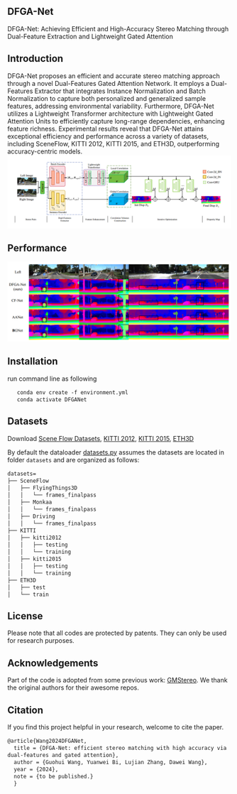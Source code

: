 ## DFGA-Net
DFGA-Net: Achieving Efficient and High-Accuracy Stereo Matching through Dual-Feature Extraction and Lightweight Gated Attention

## Introduction

DFGA-Net proposes an efficient and accurate stereo matching approach through a novel Dual-Features Gated Attention Network. It employs a Dual-Features Extractor that integrates Instance Normalization and Batch Normalization to capture both personalized and generalized sample features, addressing environmental variability. Furthermore, DFGA-Net utilizes a Lightweight Transformer architecture with Lightweight Gated Attention Units to efficiently capture long-range dependencies, enhancing feature richness. Experimental results reveal that DFGA-Net attains exceptional efficiency and performance across a variety of datasets, including SceneFlow, KITTI 2012, KITTI 2015, and ETH3D, outperforming accuracy-centric models.
![main](./figs/framework.png)

## Performance
![kitti2015](./figs/kitti2015.png)

## Installation

run command line as following

```shell
   conda env create -f environment.yml
   conda activate DFGANet
```

## Datasets
Download [Scene Flow Datasets](https://lmb.informatik.uni-freiburg.de/resources/datasets/SceneFlowDatasets.en.html), [KITTI 2012](http://www.cvlibs.net/datasets/kitti/eval_stereo_flow.php?benchmark=stereo), [KITTI 2015](http://www.cvlibs.net/datasets/kitti/eval_scene_flow.php?benchmark=stereo), [ETH3D](https://www.eth3d.net/)

By default the dataloader [datasets.py](data/datasets.py) assumes the datasets are located in folder `datasets` and are organized as follows:

```
datasets=
├── SceneFlow
│   ├── FlyingThings3D
│   │   └── frames_finalpass
│   ├── Monkaa
│   │   └── frames_finalpass
│   ├── Driving
│   │   └── frames_finalpass
├── KITTI
│   ├── kitti2012
│   │   ├── testing
│   │   └── training
│   ├── kitti2015
│   │   ├── testing
│   │   └── training
├── ETH3D
│   ├── test
│   └── train
```

## License
Please note that all codes are protected by patents. They can only be used for research purposes. 

## Acknowledgements
Part of the code is adopted from some previous work: [GMStereo](https://github.com/autonomousvision/unimatch). We thank the original authors for their awesome repos. 

## Citation
If you find this project helpful in your research, welcome to cite the paper. 
```
@article{Wang2024DFGANet,
  title = {DFGA-Net: efficient stereo matching with high accuracy via dual-features and gated attention},
  author = {Guohui Wang, Yuanwei Bi, Lujian Zhang, Dawei Wang},
  year = {2024},
  note = {to be published.} 
  }
```
